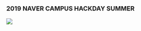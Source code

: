 ### 2019 NAVER CAMPUS HACKDAY SUMMER 

<img src="https://github.com/NAVER-CAMPUS-HACKDAY/common/blob/master/19CHACK_S.png" />
